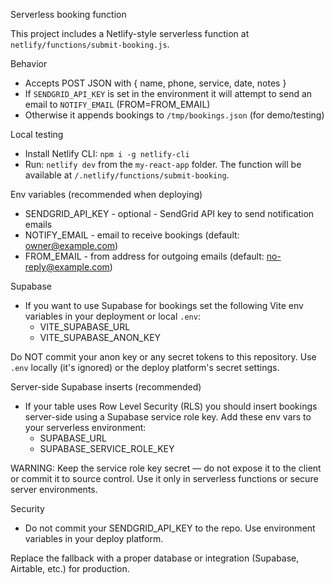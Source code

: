 Serverless booking function

This project includes a Netlify-style serverless function at `netlify/functions/submit-booking.js`.

Behavior
- Accepts POST JSON with { name, phone, service, date, notes }
- If `SENDGRID_API_KEY` is set in the environment it will attempt to send an email to `NOTIFY_EMAIL` (FROM=FROM_EMAIL)
- Otherwise it appends bookings to `/tmp/bookings.json` (for demo/testing)

Local testing
- Install Netlify CLI: `npm i -g netlify-cli`
- Run: `netlify dev` from the `my-react-app` folder. The function will be available at `/.netlify/functions/submit-booking`.

Env variables (recommended when deploying)
- SENDGRID_API_KEY - optional - SendGrid API key to send notification emails
- NOTIFY_EMAIL - email to receive bookings (default: owner@example.com)
- FROM_EMAIL - from address for outgoing emails (default: no-reply@example.com)

Supabase
- If you want to use Supabase for bookings set the following Vite env variables in your deployment or local `.env`:
	- VITE_SUPABASE_URL
	- VITE_SUPABASE_ANON_KEY

Do NOT commit your anon key or any secret tokens to this repository. Use `.env` locally (it's ignored) or the deploy platform's secret settings.

Server-side Supabase inserts (recommended)
- If your table uses Row Level Security (RLS) you should insert bookings server-side using a Supabase service role key. Add these env vars to your serverless environment:
	- SUPABASE_URL
	- SUPABASE_SERVICE_ROLE_KEY

WARNING: Keep the service role key secret — do not expose it to the client or commit it to source control. Use it only in serverless functions or secure server environments.

Security
- Do not commit your SENDGRID_API_KEY to the repo. Use environment variables in your deploy platform.

Replace the fallback with a proper database or integration (Supabase, Airtable, etc.) for production.
